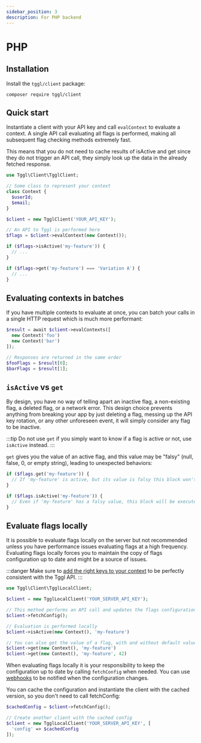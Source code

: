 ```yaml
---
sidebar_position: 3
description: For PHP backend
---
```


# PHP
## Installation
Install the `tggl/client` package:
```
composer require tggl/client
```

## Quick start

Instantiate a client with your API key and call `evalContext` to evaluate a context. A single API call evaluating all flags is performed, making all subsequent flag checking methods extremely fast.

This means that you do not need to cache results of isActive and get since they do not trigger an API call, they simply look up the data in the already fetched response.

```php
use Tggl\Client\TgglClient;

// Some class to represent your context
class Context {
  $userId;
  $email;
}

$client = new TgglClient('YOUR_API_KEY');

// An API to Tggl is performed here
$flags = $client->evalContext(new Context());

if ($flags->isActive('my-feature')) {
  // ...
}

if ($flags->get('my-feature') === 'Variation A') {
  // ...
}
```

## Evaluating contexts in batches

If you have multiple contexts to evaluate at once, you can batch your calls in a single HTTP request which is much more performant:

```php
$result = await $client->evalContexts([
  new Context('foo')
  new Context('bar')
]);

// Responses are returned in the same order
$fooFlags = $result[0];
$barFlags = $result[1];
```

## `isActive` vs `get`

By design, you have no way of telling apart an inactive flag, a non-existing flag, a deleted flag, or a network error.
This design choice prevents anything from breaking your
app by just deleting a flag, messing up the API key rotation, or any other unforeseen event, it will simply consider any flag to be inactive.

:::tip
Do not use `get` if you simply want to know if a flag is active or not, use `isActive` instead.
:::

`get` gives you the value of an active flag, and this value may be "falsy" (null, false, 0, or empty string), leading to unexpected behaviors:

```php
if ($flags.get('my-feature')) {
  // If 'my-feature' is active, but its value is falsy this block won't be executed
}

if ($flags.isActive('my-feature')) {
  // Even if 'my-feature' has a falsy value, this block will be executed
}
```

## Evaluate flags locally

It is possible to evaluate flags locally on the server but not recommended unless you have performance issues evaluating flags at a high frequency. Evaluating flags locally forces you to maintain the copy of flags configuration up to date and might be a source of issues.

:::danger
Make sure to [add the right keys to your context](../../api/server-side-flags-evaluation#important-differences-with-the-api) to be perfectly consistent with the Tggl API.
:::

```php
use Tggl\Client\TgglLocalClient;

$client = new TgglLocalClient('YOUR_SERVER_API_KEY');

// This method performs an API call and updates the flags configuration
$client->fetchConfig();

// Evaluation is performed locally
$client->isActive(new Context(), 'my-feature')

// You can also get the value of a flag, with and without default value
$client->get(new Context(), 'my-feature')
$client->get(new Context(), 'my-feature', 42)
```

When evaluating flags locally it is your responsibility to keep the configuration up to date by calling `fetchConfig` when needed. You can use [webhooks](../../api/webhooks) to be notified when the configuration changes.

You can cache the configuration and instantiate the client with the cached version, so you don't need to call fetchConfig:

```php
$cachedConfig = $client->fetchConfig();

// Create another client with the cached config
$client = new TgglLocalClient('YOUR_SERVER_API_KEY', [
  'config' => $cachedConfig
]);
```